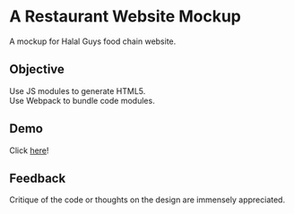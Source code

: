 # A Restaurant Website Mockup
A mockup for Halal Guys food chain website.

## Objective
Use JS modules to generate HTML5. <br>
Use Webpack to bundle code modules.

## Demo
Click [here](https://oasaleh.github.io/restaurant/)!

## Feedback
Critique of the code or thoughts on the design are immensely appreciated.